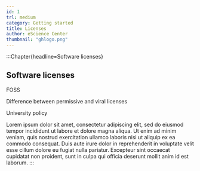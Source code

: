 ```yaml
---
id: 1
trl: medium
category: Getting started
title: Licenses
author: eScience Center
thumbnail: "ghlogo.png"
---
```


:::Chapter{headline=Software licenses}
## Software licenses

FOSS

Difference between permissive and viral licenses

University policy

Lorem ipsum dolor sit amet, consectetur adipiscing elit, sed do eiusmod tempor incididunt ut labore et dolore magna aliqua. Ut enim ad minim veniam, quis nostrud exercitation ullamco laboris nisi ut aliquip ex ea commodo consequat. Duis aute irure dolor in reprehenderit in voluptate velit esse cillum dolore eu fugiat nulla pariatur. Excepteur sint occaecat cupidatat non proident, sunt in culpa qui officia deserunt mollit anim id est laborum.
:::